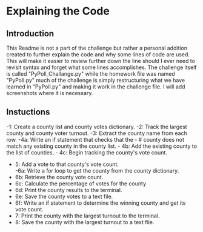 # Explaining the Code

## Introduction

This Readme is not a part of the challenge but rather a personal addition created to further explain the code and why some lines of code are used. This will make it easier to review further down the line should I ever need to revisit syntax and forget what some lines accomplishes. The challenge itself is called "PyPoll_Challange.py" while the homework file was named "PyPoll.py" much of the challenge is simply restructuring what we have learned in "PyPoll.py" and making it work in the challenge file. I will add screenshots where it is necessary. 


## Instuctions 
-1: Create a county list and county votes dictionary.
-2: Track the largest county and county voter turnout.
-3: Extract the county name from each row.
-4a: Write an if statement that checks that the
       - # county does not match any existing county in the county list.
      -  4b: Add the existing county to the list of counties.
     -   4c: Begin tracking the county's vote count.
-   5: Add a vote to that county's vote count.     
-6a: Write a for loop to get the county from the county dictionary.
 - 6b: Retrieve the county vote count.
 - 6c: Calculate the percentage of votes for the county
 - 6d: Print the county results to the terminal.
 - 6e: Save the county votes to a text file.
 - 6f: Write an if statement to determine the winning county and get its vote count.
- 7: Print the county with the largest turnout to the terminal.
- 8: Save the county with the largest turnout to a text file.
 
 
